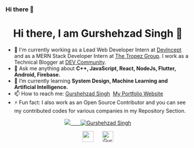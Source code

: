 ### Hi there 👋

<!--
**GurshehzadSingh/GurshehzadSingh** is a ✨ _special_ ✨ repository because its `README.md` (this file) appears on your GitHub profile.

Here are some ideas to get you started:

- 🔭 I’m currently working on ...
- 🌱 I’m currently learning ...
- 👯 I’m looking to collaborate on ...
- 🤔 I’m looking for help with ...
- 💬 Ask me about ...
- 📫 How to reach me: ...
- 😄 Pronouns: ...
- ⚡ Fun fact: ...
-->


<h1 align="center"> Hi there, I am Gurshehzad Singh 👋</h1>

- 🔭 I'm currently working as a Lead Web Developer Intern at <a href="https://devincept.tech/" target="_blank">DevIncept</a> and as a MERN Stack Developer Intern at <a href="https://thetropezgroup.com/" target="_blank">The Tropez Group</a>. I work as a Technical Blogger at <a href="https://dev.to/gurshehzadsingh" target="_blank">DEV Community</a>.
- 💬 Ask me anything about <strong>C++, JavaScript, React, NodeJs, Flutter, Android, Firebase.</strong>
- 🌱 I’m currently learning <strong>System Design, Machine Learning and Artificial Intelligence.</strong>
- 📫 How to reach me: <a href="https://www.linkedin.com/in/gurshehzadsingh/" target="_blank">Gurshehzad Singh</a>&nbsp;
<a href="https://gurshehzad-singh-portfolio.netlify.app/" target="_blank">My Portfolio Website</a>
- ⚡ Fun fact: I also work as an Open Source Contributor and you can see my contributed codes for various companies in my Repository Section.

<p align="center">
  <a href="https://gurshehzad-singh-portfolio.netlify.app/"><img src="https://avatars.githubusercontent.com/u/65964948?v=4"</a>&nbsp;&nbsp;&nbsp;&nbsp;&nbsp;&nbsp;
<img src="https://github-readme-stats.vercel.app/api?username=GurshehzadSingh&show_icons=true" alt="Gurshehzad Singh">
</p>
<p align="center">
<a href="https://www.linkedin.com/in/gurshehzadsingh/" target="_blank"><img src="https://cdn.jsdelivr.net/npm/simple-icons@3.0.1/icons/linkedin.svg" height="30" width="30"></a>
&nbsp;&nbsp;&nbsp;&nbsp;
<a href="https://dev.to/gurshehzadsingh"> <img src="https://d2fltix0v2e0sb.cloudfront.net/dev-badge.svg" alt="Gurshehzad Singh's DEV Community Profile" height="30" width="30"></a>
<p>
